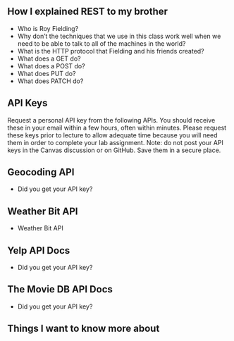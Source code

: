 ## How I explained REST to my brother

- Who is Roy Fielding?
- Why don’t the techniques that we use in this class work well when we need to be able to talk to all of the machines in the world?
- What is the HTTP protocol that Fielding and his friends created?
- What does a GET do?
- What does a POST do?
- What does PUT do?
- What does PATCH do?

## API Keys

Request a personal API key from the following APIs. You should receive these in your email within a few hours, often within minutes. Please request these keys prior to lecture to allow adequate time because you will need them in order to complete your lab assignment. Note: do not post your API keys in the Canvas discussion or on GitHub. Save them in a secure place.

## Geocoding API

- Did you get your API key?

## Weather Bit API

- Weather Bit API

## Yelp API Docs

- Did you get your API key?

## The Movie DB API Docs

- Did you get your API key?

## Things I want to know more about
